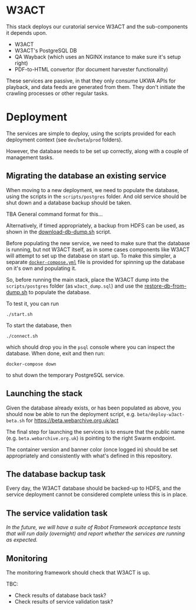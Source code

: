 W3ACT
=====

This stack deploys our curatorial service W3ACT and the sub-components it depends upon.

- W3ACT
- W3ACT's PostgreSQL DB
- QA Wayback (which uses an NGINX instance to make sure it's setup right)
- PDF-to-HTML convertor (for document harvester functionality)

These services are passive, in that they only consume UKWA APIs for playback, and data feeds are generated from them. They don't initiate the crawling processes or other regular tasks.

Deployment
==========

The services are simple to deploy, using the scripts provided for each deployment context (see `dev`/`beta`/`prod` folders).

However, the database needs to be set up correctly, along with a couple of management tasks.

## Migrating the database an existing service

When moving to a new deployment, we need to populate the database, using the scripts in the `scripts/postgres` folder. And old service should be shut down and a database backup should be taken. 

TBA General command format for this...

Alternatively, if timed appropriately, a backup from HDFS can be used, as shown in the [download-db-dump.sh](scripts/postgres/download-db-dump.sh) script.

Before populating the new service, we need to make sure that the database is running, but not W3ACT itself, as in some cases components like W3ACT will attempt to set up the database on start up. To make this simpler, a separate [`docker-compose.yml`](scripts/postgres/docker-compose.yml) file is provided for spinning up the database on it's own and populating it. 

So, before running the main stack, place the W3ACT dump into the `scripts/postgres` folder (as `w3act_dump.sql`) and use the [restore-db-from-dump.sh](scripts/postgres/restore-db-from-dump.sh) to populate the database.

To test it, you can run

    ./start.sh

To start the database, then

    ./connect.sh

which should drop you in the `psql` console where you can inspect the database.  When done, exit and then run:

    docker-compose down

to shut down the temporary PostgreSQL service.

## Launching the stack

Given the database already exists, or has been populated as above, you should now be able to run the deployment script, e.g. `beta/deploy-w3act-beta.sh` for https://beta.webarchive.org.uk/act

The final step for launching the services is to ensure that the public name (e.g. `beta.webarchive.org.uk`) is pointing to the right Swarm endpoint.

The container version and banner color (once logged in) should be set appropriately and consistently with what's defined in this repository.

## The database backup task

Every day, the W3ACT database should be backed-up to HDFS, and the service deployment cannot be considered complete unless this is in place.

## The service validation task

_In the future, we will have a suite of Robot Framework acceptance tests that will run daily (overnight) and report whether the services are running as expected._

## Monitoring

The monitoring framework should check that W3ACT is up.

TBC:

- Check results of database back task?
- Check results of service validation task?


